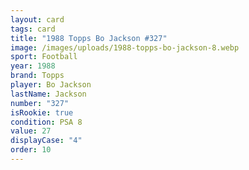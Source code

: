 ```yaml
---
layout: card
tags: card
title: "1988 Topps Bo Jackson #327"
image: /images/uploads/1988-topps-bo-jackson-8.webp
sport: Football
year: 1988
brand: Topps
player: Bo Jackson
lastName: Jackson
number: "327"
isRookie: true
condition: PSA 8
value: 27
displayCase: "4"
order: 10
---
```

